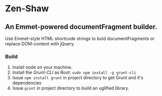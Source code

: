# Zen-Shaw
## An Emmet-powered documentFragment builder.
Use Emmet-style HTML shortcode strings to buld documentFragments or replace DOM-content with jQuery.


### Build
1. Install node on your machine.
2. Install the _Grunt-CLI_ as Root: `sudo npm install -g grunt-cli`
3. Issue `npm install grunt` in project directory to get Grunt and it's dependencies
4. Issue `grunt` in project directory to build an uglified library.